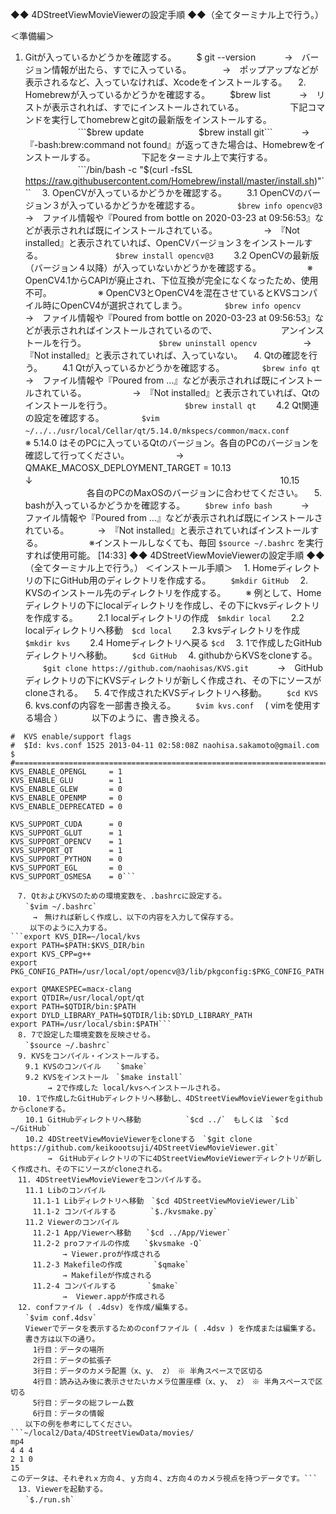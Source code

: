 ◆◆ 4DStreetViewMovieViewerの設定手順 ◆◆（全てターミナル上で行う。）

＜準備編＞

1. Gitが入っているかどうかを確認する。
　　$ git --version
 　　　→　バージョン情報が出たら、すでに入っている。
　　　 →　ポップアップなどが表示されるなど、入っていなければ、Xcodeをインストールする。
　2. Homebrewが入っているかどうかを確認する。
　　$brew list
　　　→　リストが表示されれば、すでにインストールされている。
　　　　　下記コマンドを実行してhomebrewとgitの最新版をインストールする。
　　　　　　```$brew update
　　　　　　$brew install git```
　　　→　『-bash:brew:command not found』が返ってきた場合は、Homebrewをインストールする。
　　　　　下記をターミナル上で実行する。
　　　　　　```/bin/bash -c "$(curl -fsSL https://raw.githubusercontent.com/Homebrew/install/master/install.sh)"```
　3. OpenCVが入っているかどうかを確認する。
　　3.1 OpenCVのバージョン３が入っているかどうかを確認する。
　　　　`$brew info opencv@3`
　　　　　→　ファイル情報や『Poured from bottle on 2020-03-23 at 09:56:53』などが表示されれば既にインストールされている。
　　　　　→　『Not installed』と表示されていれば、OpenCVバージョン３をインストールする。
　　　　　　　　`$brew install opencv@3`
　　3.2 OpenCVの最新版（バージョン４以降）が入っていないかどうかを確認する。
　　　　　※ OpenCV4.1からCAPIが廃止され、下位互換が完全になくなったため、使用不可。
　　　　　※ OpenCV3とOpenCV4を混在させているとKVSコンパイル時にOpenCV4が選択されてしまう。
　　　　`$brew info opencv`
　　　　　→　ファイル情報や『Poured from bottle on 2020-03-23 at 09:56:53』などが表示されればインストールされているので、
　　　　　　　アンインストールを行う。
　　　　　　　　`$brew uninstall opencv`
　　　　　→　『Not installed』と表示されていれば、入っていない。
　4. Qtの確認を行う。
　　4.1 Qtが入っているかどうかを確認する。
　　　　`$brew info qt`
　　　　　→　ファイル情報や『Poured from …』などが表示されれば既にインストールされている。
　　　　　→　『Not installed』と表示されていれば、Qtのインストールを行う。
　　　　　　　　`$brew install qt`
　　4.2 Qt関連の設定を確認する。
　　　　`$vim ~/../../usr/local/Cellar/qt/5.14.0/mkspecs/common/macx.conf`
 　　　　※ 5.14.0 はそのPCに入っているQtのバージョン。各自のPCのバージョンを確認して行ってください。
　　　　　→　QMAKE_MACOSX_DEPLOYMENT_TARGET = 10.13　
　　　　　　　　　　　　　　　　　　　　　　　　　　　　　↓
　　　　　　　　　　　　　　　　　　　　　　　　　　　　10.15
　　　　　　　各自のPCのMaxOSのバージョンに合わせてください。
　5. bashが入っているかどうかを確認する。
　　`$brew info bash`
　　　→　ファイル情報や『Poured from …』などが表示されれば既にインストールされている。
　　　→　『Not installed』と表示されていればインストールする。
　　　　　※インストールしなくても、毎回  `$source ~/.bashrc` を実行すれば使用可能。
[14:33] ◆◆ 4DStreetViewMovieViewerの設定手順 ◆◆（全てターミナル上で行う。）
＜インストール手順＞
　1. Homeディレクトリの下にGitHub用のディレクトリを作成する。
　　`$mkdir GitHub`
　2. KVSのインストール先のディレクトリを作成する。
　　※ 例として、Homeディレクトリの下にlocalディレクトリを作成し、その下にkvsディレクトリを作成する。
　　2.1 localディレクトリの作成　`$mkdir local`
　　2.2 localディレクトリへ移動　`$cd local`
　　2.3 kvsディレクトリを作成　  `$mkdir kvs`
　　2.4 Homeディレクトリへ戻る `$cd`
　3. 1で作成したGitHubディレクトリへ移動。
　　`$cd GitHub`
　4. githubからKVSをcloneする。
　　`$git clone https://github.com/naohisas/KVS.git`
　　　→　GitHubディレクトリの下にKVSディレクトリが新しく作成され、その下にソースがcloneされる。
　5. 4で作成されたKVSディレクトリへ移動。
　　`$cd KVS`
　6. kvs.confの内容を一部書き換える。
　　`$vim kvs.conf` 　( vimを使用する場合 ）
　　　以下のように、書き換える。
```#=============================================================================                                  
#  KVS enable/support flags
#  $Id: kvs.conf 1525 2013-04-11 02:58:08Z naohisa.sakamoto@gmail.com $
#=============================================================================
KVS_ENABLE_OPENGL     = 1
KVS_ENABLE_GLU        = 1
KVS_ENABLE_GLEW       = 0
KVS_ENABLE_OPENMP     = 0
KVS_ENABLE_DEPRECATED = 0

KVS_SUPPORT_CUDA      = 0
KVS_SUPPORT_GLUT      = 1
KVS_SUPPORT_OPENCV    = 1
KVS_SUPPORT_QT        = 1
KVS_SUPPORT_PYTHON    = 0
KVS_SUPPORT_EGL       = 0
KVS_SUPPORT_OSMESA    = 0```

　7. QtおよびKVSのための環境変数を、.bashrcに設定する。
　　`$vim ~/.bashrc`
　　　→　無ければ新しく作成し、以下の内容を入力して保存する。
 　　以下のように入力する。
```export KVS_DIR=~/local/kvs
export PATH=$PATH:$KVS_DIR/bin                                                                                  
export KVS_CPP=g++
export PKG_CONFIG_PATH=/usr/local/opt/opencv@3/lib/pkgconfig:$PKG_CONFIG_PATH

export QMAKESPEC=macx-clang
export QTDIR=/usr/local/opt/qt
export PATH=$QTDIR/bin:$PATH
export DYLD_LIBRARY_PATH=$QTDIR/lib:$DYLD_LIBRARY_PATH
export PATH=/usr/local/sbin:$PATH```
　8. 7で設定した環境変数を反映させる。
　　`$source ~/.bashrc`
　9. KVSをコンパイル・インストールする。
　　9.1 KVSのコンパイル　　`$make`
　　9.2 KVSをインストール　`$make install`
　　　　　→ 2で作成した local/kvsへインストールされる。
　10. 1で作成したGitHubディレクトリへ移動し、4DStreetViewMovieViewerをgithubからcloneする。
　　10.1 GitHubディレクトリへ移動　　　　　　`$cd ../`　もしくは　`$cd ~/GitHub`
　　10.2 4DStreetViewMovieViewerをcloneする　`$git clone https://github.com/keikoootsuji/4DStreetViewMovieViewer.git`
　　　　　→　GitHubディレクトリの下に4DStreetViewMovieViewerディレクトリが新しく作成され、その下にソースがcloneされる。
　11. 4DStreetViewMovieViewerをコンパイルする。
　　11.1 Libのコンパイル
　　　11.1-1 Libディレクトリへ移動　`$cd 4DStreetViewMovieViewer/Lib`
　　　11.1-2 コンパイルする　　　 　`$./kvsmake.py`
　　11.2 Viewerのコンパイル
　　　11.2-1 App/Viewerへ移動　　`$cd ../App/Viewer`
　　　11.2-2 proファイルの作成　　`$kvsmake -Q`
　　　　　　　→ Viewer.proが作成される
　　　11.2-3 Makefileの作成　　　  `$qmake`
　　　　　　　→ Makefileが作成される
　　　11.2-4 コンパイルする　　  　`$make`
　　　　　　　→  Viewer.appが作成される
　12. confファイル ( .4dsv) を作成/編集する。
　　`$vim conf.4dsv`
　　Viewerでデータを表示するためのconfファイル ( .4dsv ) を作成または編集する。
　　書き方は以下の通り。
　　　1行目：データの場所
　　　2行目：データの拡張子
　　　3行目：データのカメラ配置（x、y、 z）　※ 半角スペースで区切る
　　　4行目：読み込み後に表示させたいカメラ位置座標（x、y、 z）　※ 半角スペースで区切る
　　　5行目：データの総フレーム数
　　　6行目：データの情報
　　以下の例を参考にしてください。
```~/local2/Data/4DStreetViewData/movies/                                                                          
mp4
4 4 4
2 1 0
15
このデータは、それぞれｘ方向４、ｙ方向４、z方向４のカメラ視点を持つデータです。```
　13. Viewerを起動する。
　　`$./run.sh`
